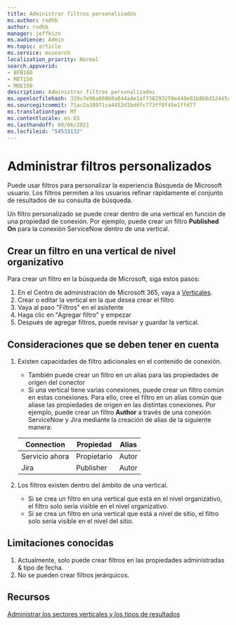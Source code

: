 ```yaml
---
title: Administrar filtros personalizados
ms.author: rodhb
author: rodhb
manager: jeffkizn
ms.audience: Admin
ms.topic: article
ms.service: mssearch
localization_priority: Normal
search.appverid:
- BFB160
- MET150
- MOE150
description: Administrar filtros personalizados
ms.openlocfilehash: 339c7e96a00860a044a4e1af7382932f8e440e01b8b6d12445c24c1ea9b8cad0
ms.sourcegitcommit: 71ac2a38971ca4452d1bddfc773ff8f45e1ffd77
ms.translationtype: MT
ms.contentlocale: es-ES
ms.lasthandoff: 08/06/2021
ms.locfileid: "54533132"
---
```

# <a name="manage-custom-filters"></a>Administrar filtros personalizados

Puede usar filtros para personalizar la experiencia Búsqueda de Microsoft usuario. Los filtros permiten a los usuarios refinar rápidamente el conjunto de resultados de su consulta de búsqueda.

Un filtro personalizado se puede crear dentro de una vertical en función de una propiedad de conexión. Por ejemplo, puede crear un filtro **Published On** para la conexión ServiceNow dentro de una vertical.

## <a name="create-a-filter-in-an-organizational-level-vertical"></a>Crear un filtro en una vertical de nivel organizativo

Para crear un filtro en la búsqueda de Microsoft, siga estos pasos:

1. En el Centro de administración de Microsoft 365, vaya a [Verticales](https://admin.microsoft.com/Adminportal/Home#/MicrosoftSearch/verticals).
1. Crear o editar la vertical en la que desea crear el filtro
1. Vaya al paso "Filtros" en el asistente
1. Haga clic en "Agregar filtro" y empezar
1. Después de agregar filtros, puede revisar y guardar la vertical.

## <a name="things-to-consider"></a>Consideraciones que se deben tener en cuenta

1. Existen capacidades de filtro adicionales en el contenido de conexión.

    - También puede crear un filtro en un alias para las propiedades de origen del conector
    - Si una vertical tiene varias conexiones, puede crear un filtro común en estas conexiones. Para ello, cree el filtro en un alias común que aliase las propiedades de origen en las distintas conexiones. Por ejemplo, puede crear un filtro **Author** a través de una conexión ServiceNow y Jira mediante la creación de alias de la siguiente manera:

    | Connection | Propiedad | Alias |
    | --- | --- | --- |
    | Servicio ahora | Propietario | Autor |
    | Jira | Publisher | Autor |

1. Los filtros existen dentro del ámbito de una vertical.

    - Si se crea un filtro en una vertical que está en el nivel organizativo, el filtro solo sería visible en el nivel organizativo.
    - Si se crea un filtro en una vertical que está a nivel de sitio, el filtro solo sería visible en el nivel del sitio.

## <a name="known-limitations"></a>Limitaciones conocidas

1. Actualmente, solo puede crear filtros en las propiedades administradas & tipo de fecha.
1. No se pueden crear filtros jerárquicos.

## <a name="resources"></a>Recursos

[Administrar los sectores verticales y los tipos de resultados](customize-search-page.md)
